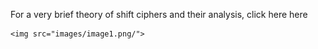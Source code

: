 For a very brief theory of shift ciphers and their analysis, click here
here


	<img src="images/image1.png/">



